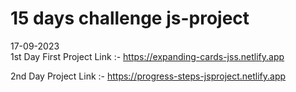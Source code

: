 # 15 days challenge js-project 
17-09-2023     
1st Day First Project Link :- https://expanding-cards-jss.netlify.app 


2nd Day Project Link :- https://progress-steps-jsproject.netlify.app

